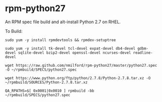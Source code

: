 rpm-python27
============

An RPM spec file build and alt-install Python 2.7 on RHEL.

To Build:

`sudo yum -y install rpmdevtools && rpmdev-setuptree`

`sudo yum -y install tk-devel tcl-devel expat-devel db4-devel gdbm-devel sqlite-devel bzip2-devel openssl-devel ncurses-devel readline-devel`

`wget https://raw.github.com/nmilford/rpm-python27/master/python27.spec -O ~/rpmbuild/SPECS/python27.spec`

`wget https://www.python.org/ftp/python/2.7.8/Python-2.7.8.tar.xz -O ~/rpmbuild/SOURCES/Python-2.7.8.tar.xz`

`QA_RPATHS=$[ 0x0001|0x0010 ] rpmbuild -bb ~/rpmbuild/SPECS/python27.spec`
